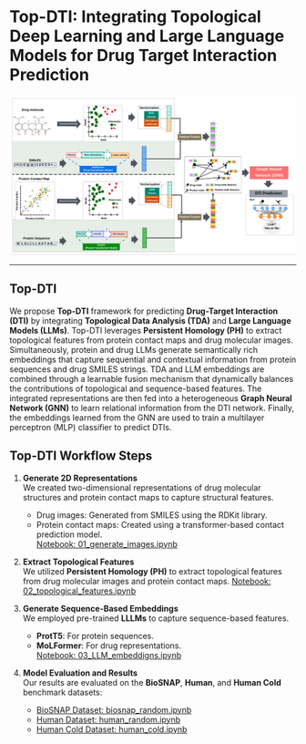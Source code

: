 # Top-DTI: Integrating Topological Deep Learning and Large Language Models for Drug Target Interaction Prediction

![Top-DTI Overview](images/pipeline.png)

---

## Top-DTI

We propose **Top-DTI** framework for predicting **Drug-Target Interaction (DTI)** by integrating  **Topological Data Analysis (TDA)** and **Large Language Models (LLMs)**. Top-DTI leverages **Persistent Homology (PH)** to extract topological features from protein contact maps and drug molecular images. Simultaneously, protein and drug LLMs generate semantically rich embeddings that capture sequential and contextual information from protein sequences and drug SMILES strings. TDA and LLM embeddings are combined through a learnable fusion mechanism that dynamically balances the contributions of topological and sequence-based features. The integrated representations are then fed into a heterogeneous **Graph Neural Network (GNN)** to learn relational information from the DTI network. Finally, the embeddings learned from the GNN are used to train a multilayer perceptron (MLP) classifier to predict DTIs.


## Top-DTI Workflow Steps

1. **Generate 2D Representations**  
   We created two-dimensional representations of drug molecular structures and protein contact maps to capture structural features.  
   - Drug images: Generated from SMILES using the RDKit library.  
   - Protein contact maps: Created using a transformer-based contact prediction model.  
   [Notebook: 01_generate_images.ipynb](Notebooks/01_generate_images.ipynb)

2. **Extract Topological Features**  
   We utilized **Persistent Homology (PH)** to extract topological features from drug molecular images and protein contact maps. 
   [Notebook: 02_topological_features.ipynb](Notebooks/02_topological_features.ipynb)

3. **Generate Sequence-Based Embeddings**  
   We employed pre-trained **LLLMs** to capture sequence-based features.  
   - **ProtT5**: For protein sequences.  
   - **MoLFormer**: For drug representations.  
   [Notebook: 03_LLM_embeddigns.ipynb](Notebooks/03_LLM_embeddigns.ipynb)
4. **Model Evaluation and Results**  
   Our results are evaluated on the **BioSNAP**, **Human**, and **Human Cold** benchmark datasets:

   - [BioSNAP Dataset: biosnap_random.ipynb](Notebooks/biosnap_random.ipynb)  
   - [Human Dataset: human_random.ipynb](Notebooks/human_random.ipynb)  
   - [Human Cold Dataset: human_cold.ipynb](Notebooks/human_cold.ipynb)